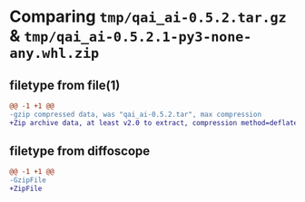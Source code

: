 # Comparing `tmp/qai_ai-0.5.2.tar.gz` & `tmp/qai_ai-0.5.2.1-py3-none-any.whl.zip`

## filetype from file(1)

```diff
@@ -1 +1 @@
-gzip compressed data, was "qai_ai-0.5.2.tar", max compression
+Zip archive data, at least v2.0 to extract, compression method=deflate
```

## filetype from diffoscope

```diff
@@ -1 +1 @@
-GzipFile
+ZipFile
```


